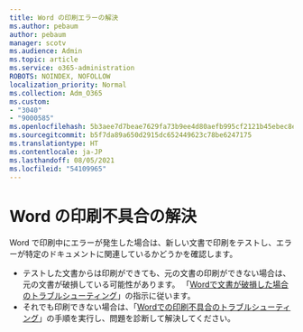 ```yaml
---
title: Word の印刷エラーの解決
ms.author: pebaum
author: pebaum
manager: scotv
ms.audience: Admin
ms.topic: article
ms.service: o365-administration
ROBOTS: NOINDEX, NOFOLLOW
localization_priority: Normal
ms.collection: Adm_O365
ms.custom:
- "3040"
- "9000585"
ms.openlocfilehash: 5b3aee7d7beae7629fa73b9ee4d80aefb995cf2121b45ebec8e224c28c99489e
ms.sourcegitcommit: b5f7da89a650d2915dc652449623c78be6247175
ms.translationtype: HT
ms.contentlocale: ja-JP
ms.lasthandoff: 08/05/2021
ms.locfileid: "54109965"
---
```

# <a name="resolving-print-failures-in-word"></a>Word の印刷不具合の解決

Word で印刷中にエラーが発生した場合は、新しい文書で印刷をテストし、エラーが特定のドキュメントに関連しているかどうかを確認します。

- テストした文書からは印刷ができても、元の文書の印刷ができない場合は、元の文書が破損している可能性があります。 「[Wordで文書が破損した場合のトラブルシューティング](https://docs.microsoft.com/office/troubleshoot/word/damaged-documents-in-word#update-microsoft-office-and-windows)」の指示に従います。
- それでも印刷できない場合は、「[Wordでの印刷不具合のトラブルシューティング](https://docs.microsoft.com/office/troubleshoot/word/print-failures-in-word)」の手順を実行し、問題を診断して解決してください。